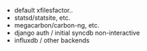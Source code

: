 * default xfilesfactor..
* statsd/statsite, etc.
* megacarbon/carbon-ng, etc.
* django auth / initial syncdb non-interactive
* influxdb / other backends
